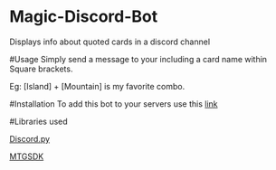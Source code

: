 # Magic-Discord-Bot
Displays info about quoted cards in a discord channel

#Usage
Simply send a message to your including a card name within Square brackets.

Eg: [Island] + [Mountain] is my favorite combo.

#Installation
To add this bot to your servers use this <a href='https://discordapp.com/oauth2/authorize?client_id=224755717767299072&scope=bot&permissions=0'>link</a>

#Libraries used

[Discord.py](https://github.com/Rapptz/discord.py)

[MTGSDK](https://github.com/MagicTheGathering/mtg-sdk-python/)
